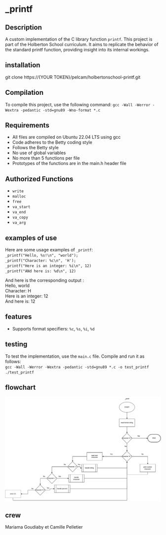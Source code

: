 # _printf

## Description
A custom implementation of the C library function `printf`. This project is part of the Holberton School curriculum. It aims to replicate the behavior of the standard printf function, providing insight into its internal workings.

## installation
git clone https://{YOUR TOKEN}/pelcam/holbertonschool-printf.git

## Compilation
To compile this project, use the following command:
`gcc -Wall -Werror -Wextra -pedantic -std=gnu89 -Wno-format *.c`

## Requirements
- All files are compiled on Ubuntu 22.04 LTS using gcc
- Code adheres to the Betty coding style
- Follows the Betty style
- No use of global variables
- No more than 5 functions per file
- Prototypes of the functions are in the main.h header file

## Authorized Functions
- `write`
- `malloc`
- `free`
- `va_start`
- `va_end`
- `va_copy`
- `va_arg`

## examples of use
Here are some usage examples of `_printf`:  
`_printf("Hello, %s!\n", "world");`  
`_printf("Character: %c\n", 'H');`  
`_printf("Here is an integer: %i\n", 12)`  
`_printf("ANd here is: %d\n", 12)`  
  
And here is the corresponding output :  
Hello, world  
Character: H  
Here is an integer: 12  
And here is: 12

## features
- Supports format specifiers: `%c`, `%s`, `%i`, `%d`

## testing
To test the implementation, use the `main.c` file. Compile and run it as follows:  
`gcc -Wall -Werror -Wextra -pedantic -std=gnu89 *.c -o test_printf`  
`./test_printf`

## flowchart
![Flowchart](./image/_printf.png)

## crew
Mariama Goudiaby et Camille Pelletier